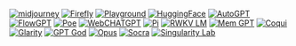 [![midjourney](https://invidget.switchblade.xyz/midjourney)](https://discord.gg/midjourney)
[![Firefly](https://invidget.switchblade.xyz/YJE3z8bK)](https://discord.gg/YJE3z8bK)
[![Playground](https://invidget.switchblade.xyz/63XZsH2Y)](https://discord.gg/63XZsH2Y)
[![HuggingFace](https://invidget.switchblade.xyz/hugging-face-879548962464493619)](https://discord.gg/hugging-face-879548962464493619)
[![AutoGPT](https://invidget.switchblade.xyz/autogpt)](https://discord.gg/autogpt)
[![FlowGPT](https://invidget.switchblade.xyz/flowgpt)](https://discord.gg/flowgpt)
[![Poe](https://invidget.switchblade.xyz/8Jq45eBH)](https://discord.gg/8Jq45eBH)
[![WebCHATGPT](https://invidget.switchblade.xyz/JKpfRTEZ)](https://discord.gg/JKpfRTEZ)
[![Pi](https://invidget.switchblade.xyz/RUsRK82D)](https://discord.gg/RUsRK82D)
[![RWKV LM](https://invidget.switchblade.xyz/TpzqfSNfc2)](https://discord.gg/TpzqfSNfc2)
[![Mem GPT](https://invidget.switchblade.xyz/8MtgXxP5)](https://discord.gg/8MtgXxP5)
[![Coqui](https://invidget.switchblade.xyz/G5dxVH9Kdp)](https://discord.gg/G5dxVH9Kdp)
[![Glarity](https://invidget.switchblade.xyz/nxrQzfvX)](https://discord.gg/nxrQzfvX)
[![GPT God](https://invidget.switchblade.xyz/6A6BDm4a)](https://discord.gg/6A6BDm4a)
[![Opus](https://invidget.switchblade.xyz/McEyvETc)](https://discord.gg/McEyvETc)
[![Socra](https://invidget.switchblade.xyz/PH6pkDD3)](https://discord.gg/PH6pkDD3)
[![Singularity Lab](https://invidget.switchblade.xyz/jc4xtF58Ve)](https://discord.gg/jc4xtF58Ve)

